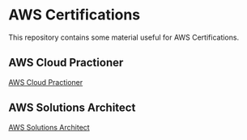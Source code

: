 # AWS Certifications
This repository contains some material useful for AWS Certifications.

## AWS Cloud Practioner
[AWS Cloud Practioner](cloud-pratictioner.md)

## AWS Solutions Architect
[AWS Solutions Architect](solutions-architect.md)

